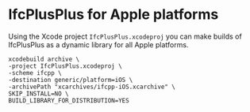 # IfcPlusPlus for Apple platforms

Using the Xcode project `IfcPlusPlus.xcodeproj` you can make builds of IfcPlusPlus as a dynamic library for all Apple platforms.

```
xcodebuild archive \
-project IfcPlusPlus.xcodeproj \
-scheme ifcpp \
-destination generic/platform=iOS \
-archivePath "xcarchives/ifcpp-iOS.xcarchive" \
SKIP_INSTALL=NO \
BUILD_LIBRARY_FOR_DISTRIBUTION=YES
```
